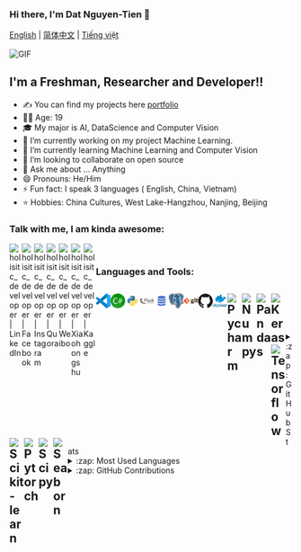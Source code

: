 ### Hi there, I'm Dat Nguyen-Tien  👋

[English](README.md) | [简体中文](README.zh-CN.md) | [Tiếng việt](README.vietnam-vn.md)


 <img align="center" alt="GIF" src="https://github.com/datnguyen-tien204/datnguyen-tien204/blob/main/nguyendat.gif?raw=true" width="600" height="338" />


## I'm a Freshman, Researcher and Developer!!
- ✍ You can find my projects here [portfolio]
- 🙋‍♂️ Age: 19
- 🎓 My major is AI, DataScience and Computer Vision
- 🔭 I’m currently working on my project Machine Learning.
- 🌱 I’m currently learning Machine Learning and Computer Vision
- 👯 I’m looking to collaborate on open source
- 💬 Ask me about ... Anything
- 😄 Pronouns: He/Him
- ⚡ Fun fact: I speak 3 languages ( English, China, Vietnam)
- ⭐ Hobbies: China Cultures, West Lake-Hangzhou, Nanjing, Beijing


### Talk with me, I am kinda awesome:
[<img align="left" alt="holisitc_developer | LinkedIn" width="22px" src="https://cdn.jsdelivr.net/npm/simple-icons@v3/icons/linkedin.svg" />][linkedin]
[<img align="left" alt="holisitc_developer | Facebook" width="22px" src="https://upload.wikimedia.org/wikipedia/en/thumb/0/04/Facebook_f_logo_%282021%29.svg/2048px-Facebook_f_logo_%282021%29.svg.png" />][facebook]
[<img align="left" alt="holisitc_developer | Instagram" width="22px" src="https://upload.wikimedia.org/wikipedia/commons/thumb/e/e7/Instagram_logo_2016.svg/768px-Instagram_logo_2016.svg.png" />][instagram]
[<img align="left" alt="holisitc_developer | Quora" width="22px" src="https://www.pngfind.com/pngs/m/420-4203226_quora-icon-hd-png-download.png" />][quora]
[<img align="left" alt="holisitc_developer | Weibo" width="22px" src="https://www.svgrepo.com/show/299491/weibo.svg" />][weibo]
[<img align="left" alt="holisitc_developer | Xiaohongshu" width="22px" src="https://upload.wikimedia.org/wikipedia/commons/c/c1/XiaohongshuLOGO.png" />][xiaohongshu]
[<img align="left" alt="holisitc_developer | Kaggle" width="22px" src="https://upload.wikimedia.org/wikipedia/commons/7/7c/Kaggle_logo.png?20140912155123" />][kaggle]

<br />

### Languages and Tools:

[<img align="left" alt="Visual Studio Code" width="26px" src="https://raw.githubusercontent.com/github/explore/80688e429a7d4ef2fca1e82350fe8e3517d3494d/topics/visual-studio-code/visual-studio-code.png" />][portfolio]
[<img align="left" alt="CSharp" width="26px" src="https://raw.githubusercontent.com/github/explore/80688e429a7d4ef2fca1e82350fe8e3517d3494d/topics/csharp/csharp.png" />][Csharp]
[<img align="left" alt="python" width="26px" src="https://raw.githubusercontent.com/github/explore/80688e429a7d4ef2fca1e82350fe8e3517d3494d/topics/python/python.png" />][portfolio]
[<img align="left" alt="flask" width="26px" src="https://raw.githubusercontent.com/github/explore/80688e429a7d4ef2fca1e82350fe8e3517d3494d/topics/flask/flask.png" />][flask]
[<img align="left" alt="SQL" width="26px" src="https://raw.githubusercontent.com/github/explore/80688e429a7d4ef2fca1e82350fe8e3517d3494d/topics/sql/sql.png" />][portfolio]
[<img align="left" alt="postgreSQL" width="26px" src="https://raw.githubusercontent.com/github/explore/80688e429a7d4ef2fca1e82350fe8e3517d3494d/topics/postgresql/postgresql.png" />][portfolio]
[<img align="left" alt="Git" width="26px" src="https://raw.githubusercontent.com/github/explore/80688e429a7d4ef2fca1e82350fe8e3517d3494d/topics/git/git.png" />][portfolio]
[<img align="left" alt="GitHub" width="26px" src="https://raw.githubusercontent.com/github/explore/78df643247d429f6cc873026c0622819ad797942/topics/github/github.png" />][portfolio]
[<img align="left" alt="Docker" width="26px" src="https://raw.githubusercontent.com/github/explore/80688e429a7d4ef2fca1e82350fe8e3517d3494d/topics/docker/docker.png" />][portfolio]
[<img align="left" alt="Pycharm" width="26px" src="https://upload.wikimedia.org/wikipedia/commons/thumb/1/1d/PyCharm_Icon.svg/1200px-PyCharm_Icon.svg.png" />][portfolio]
[<img align="left" alt="Numpy" width="26px" src="https://upload.wikimedia.org/wikipedia/commons/thumb/3/31/NumPy_logo_2020.svg/2560px-NumPy_logo_2020.svg.png" />][numpy]
[<img align="left" alt="Pandas" width="26px" src="https://upload.wikimedia.org/wikipedia/commons/thumb/e/ed/Pandas_logo.svg/1200px-Pandas_logo.svg.png" />][pandas]
[<img align="left" alt="Keras" width="26px" src="https://w7.pngwing.com/pngs/571/118/png-transparent-keras-logo.png" />][keras]
[<img align="left" alt="Tensorflow" width="26px" src="https://upload.wikimedia.org/wikipedia/commons/thumb/2/2d/Tensorflow_logo.svg/1200px-Tensorflow_logo.svg.png" />][tensorflow]
[<img align="left" alt="Scikit-learn" width="26px" src="https://upload.wikimedia.org/wikipedia/commons/thumb/0/05/Scikit_learn_logo_small.svg/2560px-Scikit_learn_logo_small.svg.png" />][scikitlearn]
[<img align="left" alt="Pytorch" width="26px" src="https://pytorch.org/assets/images/pytorch-logo.png" />][pytorch]
[<img align="left" alt="Scipy" width="26px" src="https://upload.wikimedia.org/wikipedia/commons/thumb/b/b2/SCIPY_2.svg/1200px-SCIPY_2.svg.png" />][scipy]
[<img align="left" alt="Seaborn" width="26px" src="https://seeklogo.com/images/S/seaborn-logo-244EB2DEC5-seeklogo.com.png" />][seaborn]
<br />
<br />
---

<details>
  <summary>:zap: GitHub Stats</summary>

  <img align="left" alt="Dat Nguyen-Tien's GitHub Stats" src="https://github-readme-stats.vercel.app/api?username=datnguyen-tien204&show_icons=true&hide_border=true" />

</details>

<details>
  <summary>:zap: Most Used Languages</summary>

<img align="left" alt="Dat-NguyenTien's GitHub Top Languages" src="https://github-readme-stats.vercel.app/api/top-langs/?username=datnguyen-tien204" />

</details>

<details>
  <summary>:zap: GitHub Contributions</summary>

  <img align="left" alt="Dat Nguyen-Tien's GitHub Contributions" src="https://github-readme-streak-stats.herokuapp.com/?user=datnguyen-tien204&theme=radical&hide_border=true" />

</details>

[instagram]: https://www.instagram.com/_ngtdt204
[linkedin]: https://www.linkedin.com/in/dat-nguyentien204
[portfolio]: https://github.com/datnguyen-tien204
[flask]: https://github.com/datnguyen-tien204/BardAPIwithFlask
[Csharp]: https://github.com/datnguyen-tien204/StudentMark2
[facebook]: https://www.facebook.com/charrise.elaina
[quora]: https://www.quora.com/profile/%C4%90%E1%BA%A1t-Nguy%E1%BB%85n-652
[weibo]: https://weibo.com/u/7730984206
[xiaohongshu]: https://www.xiaohongshu.com/user/profile/625adc0e0000000010009a74
[pycharm]: https://github.com/datnguyen-tien204/Titanic_Kaggle_Project
[kaggle]: https://www.kaggle.com/tnguynfew
[numpy]: https://numpy.org/
[pandas]: https://pandas.pydata.org/
[scikitlearn]: https://scikit-learn.org/stable/
[tensorflow]: https://www.tensorflow.org/
[pytorch]: https://pytorch.org/
[seaborn]: https://seaborn.pydata.org/
[scipy]: https://scipy.org/
[keras]: https://keras.io/
